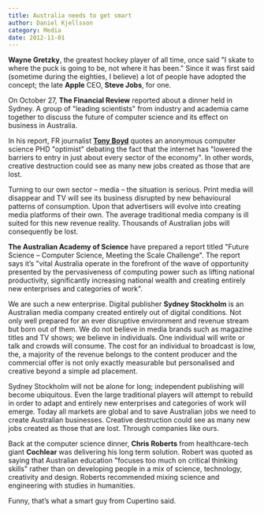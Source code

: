 ```yaml
---
title: Australia needs to get smart
author: Daniel Kjellsson
category: Media
date: 2012-11-01
---
```


**Wayne Gretzky**, the greatest hockey player of all time, once said "I skate
to where the puck is going to be, not where it has been." Since it was first
said (sometime during the eighties, I believe) a lot of people have adopted the
concept; the late **Apple** CEO, **Steve Jobs**, for one.

On October 27, **The Financial Review** reported about a dinner held in Sydney.
A group of "leading scientists" from industry and academia came together to
discuss the future of computer science and its effect on business in Australia.

In his report, FR journalist [**Tony Boyd**][1] quotes an anonymous computer
science PHD "optimist" debating the fact that the internet has "lowered the
barriers to entry in just about every sector of the economy". In other words,
creative destruction could see as many new jobs created as those that are lost.

Turning to our own sector – media – the situation is serious. Print media will
disappear and TV will see its business disrupted by new behavioural patterns of
consumption. Upon that advertisers will evolve into creating media platforms of
their own. The average traditional media company is ill suited for this new
revenue reality. Thousands of Australian jobs will consequently be lost.

**The Australian Academy of Science** have prepared a report titled
"Future Science – Computer Science, Meeting the Scale Challenge". The report
says it’s "vital Australia operate in the forefront of the wave of opportunity
presented by the pervasiveness of computing power such as lifting national
productivity, significantly increasing national wealth and creating entirely
new enterprises and categories of work".

We are such a new enterprise. Digital publisher **Sydney Stockholm** is an
Australian media company created entirely out of digital conditions. Not only
well prepared for an ever disruptive environment and revenue stream but born
out of them. We do not believe in media brands such as magazine titles and TV
shows; we believe in individuals. One individual will write or talk and crowds
will consume. The cost for an individual to broadcast is low, the, a  majority
of the revenue belongs to the content producer and the commercial offer is not
only exactly measurable but personalised and creative beyond a simple
ad placement.

Sydney Stockholm will not be alone for long; independent publishing will become
ubiquitous. Even the large traditional players will attempt to rebuild in order
to adapt and entirely new enterprises and categories of work will emerge. Today
all markets are global and to save Australian jobs we need to create Australian
businesses. Creative destruction could see as many new jobs created as those
that are lost. Through companies like ours.

Back at the computer science dinner, **Chris Roberts** from healthcare-tech
giant **Cochlear** was delivering his long term solution. Robert was quoted as
saying that Australian education "focuses too much on critical thinking skills"
rather than on developing people in a mix of science, technology, creativity
and design. Roberts recommended mixing science and engineering with studies in
humanities.

Funny, that’s what a smart guy from Cupertino said.

[1]: https://twitter.com/Tony**Boyd/ "Tony Boyd"
